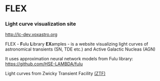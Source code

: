 # FLEX
### Light curve visualization site

http://lc-dev.voxastro.org

FLEX - **F**ulu **L**ibrary **EX**amples - is a website visualizing light curves of astronomical transients (SN, TDE etc.) and Active Galactic Nucleas (AGN)

It uses approximation neural network models from Fulu library: https://github.com/HSE-LAMBDA/fulu

Light curves from Zwicky Transient Facility [(ZTF)](https://www.ztf.caltech.edu/)
